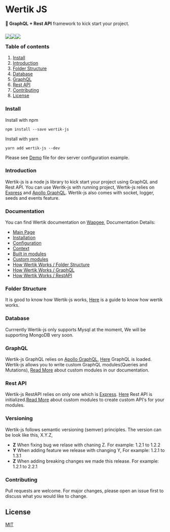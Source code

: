# Wertik JS

**💪 GraphQL + Rest API** framework to kick start your project.

<div>
	<img style="float: left;margin: 10px 0;" src="https://img.shields.io/github/downloads/ilyaskarim/wertik-js/total?style=flat-square">
	<img style="float: left;margin: 10px 0;" src="https://img.shields.io/npm/dw/wertik-js?style=flat-square">
	<img style="float: left;margin: 10px 0;" src="https://img.shields.io/github/issues-raw/ilyaskarim/wertik-js?style=flat-square">
</div>

<br />

### Table of contents

1.  [Install](#install)
2.  [Introduction](#introduction)
3.  [Folder Structure](#concepts)
4.  [Database](#database)
5.  [GraphQL](#graphql)
6.  [Rest API](#rest-api)
7.  [Contributing](#contributing)
8.  [License](#license)

### Install

Install with npm

    npm install --save wertik-js

Install with yarn

    yarn add wertik-js --dev

Please see <a href="https://github.com/Uconnect-Technologies/wertik-js/blob/master/Demo.md" >Demo</a> file for dev server configuration example.

### Introduction

Wertik-js is a node js library to kick start your project using GraphQL and Rest API. You can use Weritk-js with running project, Wertik-js relies on [Express](https://expressjs.com/) and [Apollo GraphQL](https://www.apollographql.com/). Wertik-js also comes with socket, logger, seeds and events feature.

### Documentation

You can find Wertik documentation on <a href="http://www.wapgee.com" target="_blank" >Wapgee</a>, Documentation Details:

- <a href="http://www.wapgee.com/wertik-js/" target="_blank" >Main Page</a>
- <a href="http://www.wapgee.com/wertik-js/getting-started/installation" target="_blank" >Installation</a>
- <a href="http://www.wapgee.com/wertik-js/getting-started/configuration" target="_blank" >Configuration</a>
- <a href="http://www.wapgee.com/wertik-js/getting-started/context" target="_blank" >Context</a>
- <a href="http://www.wapgee.com/wertik-js/getting-started/built-in-modules" target="_blank" >Built in modules</a>
- <a href="http://www.wapgee.com/wertik-js/getting-started/custom-modules" target="_blank" >Custom modules</a>
- <a href="http://www.wapgee.com/wertik-js/how-wertik-works/folder-structure" target="_blank" >How Wertik Works / Folder Structure</a>
- <a href="http://www.wapgee.com/wertik-js/how-wertik-works/graphql" target="_blank" >How Wertik Works / GraphQL</a>
- <a href="http://www.wapgee.com/wertik-js/how-wertik-works/rest-api" target="_blank" >How Wertik Works / RestAPI</a>

### Folder Structure

It is good to know how Wertik-js works, [Here](http://www.wapgee.com/wertik-js/how-wertik-works/folder-structure) is a guide to know how wertik works.

### Database

Currrently Wertik-js only supports Mysql at the moment, We will be supporting MongoDB very soon.

### GraphQL

Wertik-js GraphQL relies on [Apollo GraphQL](https://www.apollographql.com/), [Here](https://github.com/Uconnect-Technologies/wertik-js/blob/master/src/framework/graphql/loadAllModules.ts) GraphQL is loaded. Wertik-js allows you to write custom GraphQL modules(Queries and Mutations), [Read More](http://www.wapgee.com/wertik-js/getting-started/custom-modules) about custom modules in our documentation.

### Rest API

Wertik-js RestAPI relies on only one which is [Express](https://expressjs.com/). [Here](https://github.com/Uconnect-Technologies/wertik-js/blob/master/src/framework/restApi/loadAllModules.ts) Rest API is initialized.[Read More](http://www.wapgee.com/wertik-js/getting-started/custom-modules) about custom modules to create custom API's for your modules.

### Versioning

Wertik-js follows semantic versioning (semver) principles. The version can be look like this, X.Y.Z,

- **Z** When fixing bug we relase with chaning Z. For example: 1.2.1 to 1.2.2
- **Y** When adding feature we release with changing Y, For example: 1.2.1 to 1.3.1
- **Z** When adding breaking changes we made this release. For example: 1.2.1 to 2.2.1

### Contributing

Pull requests are welcome. For major changes, please open an issue first to discuss what you would like to change.

## License

[MIT](https://choosealicense.com/licenses/mit/)
